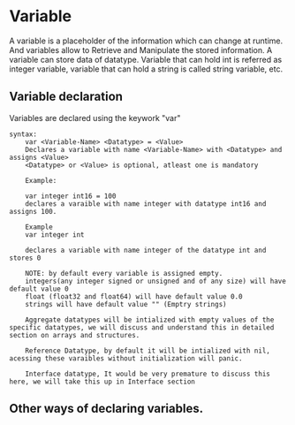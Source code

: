 # Variable
A variable is a placeholder of the information which can change at runtime. And variables allow to Retrieve and Manipulate the stored information. A variable can store data of datatype. Variable that can hold int is referred as integer variable, variable that can hold a string is called string variable, etc.

## Variable declaration
Variables are declared using the keywork "var"

    syntax:
        var <Variable-Name> <Datatype> = <Value>
        Declares a variable with name <Variable-Name> with <Datatype> and assigns <Value>
        <Datatype> or <Value> is optional, atleast one is mandatory
        
        Example:

        var integer int16 = 100 
        declares a varaible with name integer with datatype int16 and assigns 100.

        Example
        var integer int

        declares a variable with name integer of the datatype int and stores 0

        NOTE: by default every variable is assigned empty.
        integers(any integer signed or unsigned and of any size) will have default value 0
        float (float32 and float64) will have default value 0.0
        strings will have default value "" (Emptry strings)

        Aggregate datatypes will be intialized with empty values of the specific datatypes, we will discuss and understand this in detailed section on arrays and structures.

        Reference Datatype, by default it will be intialized with nil, acessing these varaibles without initialization will panic.

        Interface datatype, It would be very premature to discuss this here, we will take this up in Interface section
    
## Other ways of declaring variables.
        
